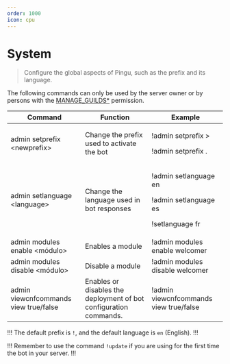 ```yaml
---
order: 1000
icon: cpu
---
```


# System
> Configure the global aspects of Pingu, such as the prefix and its language.


The following commands can only be used by the server owner or by persons with the [MANAGE_GUILDS\*](https://discord.com/developers/docs/topics/permissions) permission.

| Command                | Function                                               | Example                                                            |
| ----------------------- | ----------------------------------------------------- | ------------------------------------------------------------------ |
| admin setprefix \<newprefix>  | Change the prefix used to activate the bot     | <p>!admin setprefix ></p><p></p><p>!admin setprefix .</p>                      |
| admin setlanguage \<language> | Change the language used in bot responses | <p>!admin setlanguage en</p><p>!admin setlanguage es</p><p>!setlanguage fr</p> |
| admin modules enable \<módulo>       | Enables a module                                    | !admin modules enable welcomer                                                  |
| admin modules disable \<módulo>      | Disable a module                                 | !admin modules disable welcomer                                                 |
| admin viewcnfcommands view true/false | Enables or disables the deployment of bot configuration commands. | !admin viewcnfcommands view true/false |

!!!
The default prefix is `!`, and the default language is `en` (English).
!!!

!!!
Remember to use the command `!update` if you are using for the first time the bot in your server.
!!!